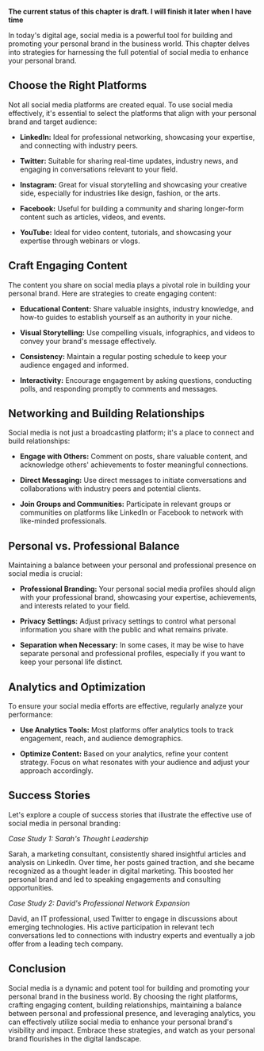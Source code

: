 **The current status of this chapter is draft. I will finish it later when I have time**

In today's digital age, social media is a powerful tool for building and promoting your personal brand in the business world. This chapter delves into strategies for harnessing the full potential of social media to enhance your personal brand.

Choose the Right Platforms
--------------------------

Not all social media platforms are created equal. To use social media effectively, it's essential to select the platforms that align with your personal brand and target audience:

* **LinkedIn:** Ideal for professional networking, showcasing your expertise, and connecting with industry peers.

* **Twitter:** Suitable for sharing real-time updates, industry news, and engaging in conversations relevant to your field.

* **Instagram:** Great for visual storytelling and showcasing your creative side, especially for industries like design, fashion, or the arts.

* **Facebook:** Useful for building a community and sharing longer-form content such as articles, videos, and events.

* **YouTube:** Ideal for video content, tutorials, and showcasing your expertise through webinars or vlogs.

Craft Engaging Content
----------------------

The content you share on social media plays a pivotal role in building your personal brand. Here are strategies to create engaging content:

* **Educational Content:** Share valuable insights, industry knowledge, and how-to guides to establish yourself as an authority in your niche.

* **Visual Storytelling:** Use compelling visuals, infographics, and videos to convey your brand's message effectively.

* **Consistency:** Maintain a regular posting schedule to keep your audience engaged and informed.

* **Interactivity:** Encourage engagement by asking questions, conducting polls, and responding promptly to comments and messages.

Networking and Building Relationships
-------------------------------------

Social media is not just a broadcasting platform; it's a place to connect and build relationships:

* **Engage with Others:** Comment on posts, share valuable content, and acknowledge others' achievements to foster meaningful connections.

* **Direct Messaging:** Use direct messages to initiate conversations and collaborations with industry peers and potential clients.

* **Join Groups and Communities:** Participate in relevant groups or communities on platforms like LinkedIn or Facebook to network with like-minded professionals.

Personal vs. Professional Balance
---------------------------------

Maintaining a balance between your personal and professional presence on social media is crucial:

* **Professional Branding:** Your personal social media profiles should align with your professional brand, showcasing your expertise, achievements, and interests related to your field.

* **Privacy Settings:** Adjust privacy settings to control what personal information you share with the public and what remains private.

* **Separation when Necessary:** In some cases, it may be wise to have separate personal and professional profiles, especially if you want to keep your personal life distinct.

Analytics and Optimization
--------------------------

To ensure your social media efforts are effective, regularly analyze your performance:

* **Use Analytics Tools:** Most platforms offer analytics tools to track engagement, reach, and audience demographics.

* **Optimize Content:** Based on your analytics, refine your content strategy. Focus on what resonates with your audience and adjust your approach accordingly.

Success Stories
---------------

Let's explore a couple of success stories that illustrate the effective use of social media in personal branding:

*Case Study 1: Sarah's Thought Leadership*

Sarah, a marketing consultant, consistently shared insightful articles and analysis on LinkedIn. Over time, her posts gained traction, and she became recognized as a thought leader in digital marketing. This boosted her personal brand and led to speaking engagements and consulting opportunities.

*Case Study 2: David's Professional Network Expansion*

David, an IT professional, used Twitter to engage in discussions about emerging technologies. His active participation in relevant tech conversations led to connections with industry experts and eventually a job offer from a leading tech company.

Conclusion
----------

Social media is a dynamic and potent tool for building and promoting your personal brand in the business world. By choosing the right platforms, crafting engaging content, building relationships, maintaining a balance between personal and professional presence, and leveraging analytics, you can effectively utilize social media to enhance your personal brand's visibility and impact. Embrace these strategies, and watch as your personal brand flourishes in the digital landscape.
